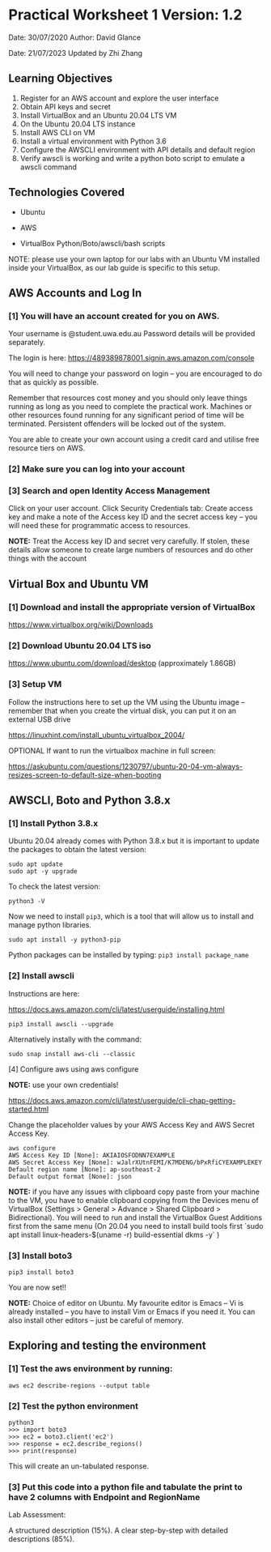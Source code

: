 # Practical Worksheet 1 Version: 1.2

Date: 30/07/2020 Author: David Glance

Date: 21/07/2023 Updated by Zhi Zhang

## Learning Objectives

1. Register for an AWS account and explore the user interface
2. Obtain API keys and secret
3. Install VirtualBox and an Ubuntu 20.04 LTS VM
4. On the Ubuntu 20.04 LTS instance
5. Install AWS CLI on VM
6. Install a virtual environment with Python 3.6
7. Configure the AWSCLI environment with API details and default region
8. Verify awscli is working and write a python boto script to emulate a awscli command

## Technologies Covered

* Ubuntu

* AWS

* VirtualBox Python/Boto/awscli/bash scripts

NOTE: please use your own laptop for our labs with an Ubuntu VM installed inside your VirtualBox, as our lab guide is specific to this setup.

## AWS Accounts and Log In
### [1] You will have an account created for you on AWS.

Your username is <student number>@student.uwa.edu.au Password details will be provided separately.

The login is here: https://489389878001.signin.aws.amazon.com/console

You will need to change your password on login – you are encouraged to do that as quickly as possible.

Remember that resources cost money and you should only leave things running as long as you need to complete the practical work. Machines or other resources found running for any significant period of time will be terminated. Persistent offenders will be locked out of the system.

You are able to create your own account using a credit card and utilise free resource tiers on AWS.

### [2] Make sure you can log into your account
### [3] Search and open Identity Access Management

Click on your user account. Click Security Credentials tab: Create access key and make a note of the Access key ID and the secret access key – you will need these for programmatic access to resources.

<div class="alert alert-info" style="font-size:100%">
<b>NOTE:</b> Treat the Access key ID and secret very carefully. If stolen, these details allow someone to create large numbers of resources and do other things with the account
</div>

## Virtual Box and Ubuntu VM

### [1] Download and install the appropriate version of VirtualBox

https://www.virtualbox.org/wiki/Downloads

### [2] Download Ubuntu 20.04 LTS iso

https://www.ubuntu.com/download/desktop (approximately 1.86GB)

### [3] Setup VM

Follow the instructions here to set up the VM using the Ubuntu image – remember that when you create the virtual disk, you can put it on an external USB drive

https://linuxhint.com/install_ubuntu_virtualbox_2004/

OPTIONAL If want to run the virtualbox machine in full screen:

https://askubuntu.com/questions/1230797/ubuntu-20-04-vm-always-resizes-screen-to-default-size-when-booting


## AWSCLI, Boto and Python 3.8.x

### [1] Install Python 3.8.x

Ubuntu 20.04 already comes with Python 3.8.x but it is important to update the packages
to obtain the latest version:

```
sudo apt update
sudo apt -y upgrade
```

To check the latest version:
```
python3 -V
```

Now we need to install `pip3`, which is a tool that will allow us to install and manage python libraries.
```
sudo apt install -y python3-pip
```

Python packages can be installed by typing: `pip3 install package_name`


### [2] Install awscli

Instructions are here:

https://docs.aws.amazon.com/cli/latest/userguide/installing.html

```
pip3 install awscli --upgrade
```

Alternatively instally with the command:

```
sudo snap install aws-cli --classic
```

[4] Configure aws using aws configure
<div class="alert alert-info" style="font-size:100%">
<b>NOTE:</b> use your own credentials!
</div>

https://docs.aws.amazon.com/cli/latest/userguide/cli-chap-getting-started.html


Change the placeholder values by your AWS Access Key and AWS Secret Access Key.
```
aws configure
AWS Access Key ID [None]: AKIAIOSFODNN7EXAMPLE
AWS Secret Access Key [None]: wJalrXUtnFEMI/K7MDENG/bPxRfiCYEXAMPLEKEY
Default region name [None]: ap-southeast-2
Default output format [None]: json
```

<div class="alert alert-info">
<b>NOTE:</b> if you have any issues with clipboard copy paste from your machine to the VM, you have to enable clipboard copying from the Devices menu of VirtualBox (Settings > General > Advance > Shared Clipboard > Bidirectional). You will need to run and install the VirtualBox Guest Additions first from the same menu (On 20.04 you need to install build tools first `sudo apt install linux-headers-$(uname -r) build-essential dkms -y`
)
</div>

### [3] Install boto3

```
pip3 install boto3
```

You are now set!!

<div class="alert alert-info">
<b>NOTE:</b> Choice of editor on Ubuntu. My favourite editor is Emacs – Vi is already installed – you have to install Vim or Emacs if you need it. You can also install other editors – just be careful of memory.
</div>

## Exploring and testing the environment
### [1] Test the aws environment by running:

```
aws ec2 describe-regions --output table
```

### [2] Test the python environment

```
python3
>>> import boto3
>>> ec2 = boto3.client('ec2')
>>> response = ec2.describe_regions()
>>> print(response)
```

This will create an un-tabulated response.

### [3] Put this code into a python file and tabulate the print to have 2 columns with Endpoint and RegionName

Lab Assessment:

A structured description (15%). A clear step-by-step with detailed descriptions (85%). 

